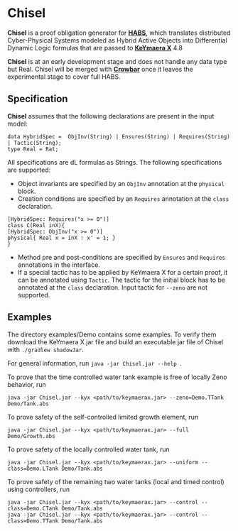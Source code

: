# Chisel 

**Chisel** is a proof obligation generator for [**HABS**](http://arxiv.org/abs/1906.05704), which 
translates distributed Cyber-Physical Systems modeled as Hybrid Active Objects into Differential Dynamic Logic formulas that are passed to [**KeYmaera X**](https://github.com/LS-Lab) 4.8 

**Chisel** is at an early development stage and does not handle any data type but Real. 
Chisel will be merged with [**Crowbar**](https://github.com/Edkamb/crowbar-tool) once it leaves the experimental stage to cover full HABS.

## Specification
**Chisel** assumes that the following declarations are present in the input model:

```
data HybridSpec =  ObjInv(String) | Ensures(String) | Requires(String) | Tactic(String);
type Real = Rat;
```

All specifications are dL formulas as Strings.
The following specifications are supported:
- Object invariants are specified by an `ObjInv` annotation at the `physical` block.
- Creation conditions are specified by an `Requires` annotation at the `class` declaration.
```
[HybridSpec: Requires("x >= 0")]
class C(Real inX){
[HybridSpec: ObjInv("x >= 0")]
physical{ Real x = inX : x' = 1; }
}
```
- Method pre and post-conditions are specified by `Ensures` and `Requires` annotations in the interface.
- If a special tactic has to be applied by KeYmaera X for a certain proof, it can be annotated using `Tactic`.
The tactic for the initial block has to be annotated at the `class` declaration. Input tactic for `--zeno` are not supported.  
## Examples
The directory examples/Demo contains some examples.
To verify them download the KeYmaera X jar file and build an executable jar file of Chisel with  ` ./gradlew shadowJar `.

For general information, run `java -jar Chisel.jar --help `.

To prove that the time controlled water tank example is free of locally Zeno behavior, run

```   
java -jar Chisel.jar --kyx <path/to/keymaerax.jar> --zeno=Demo.TTank Demo/Tank.abs
```
 
To prove safety of the self-controlled limited growth element, run

```   
java -jar Chisel.jar --kyx <path/to/keymaerax.jar> --full Demo/Growth.abs
```   


To prove safety of the locally controlled water tank, run

```   
java -jar Chisel.jar --kyx <path/to/keymaerax.jar> --uniform --class=Demo.LTank Demo/Tank.abs
```   
 
To prove safety of the remaining two water tanks (local and timed control) using controllers, run

```
java -jar Chisel.jar --kyx <path/to/keymaerax.jar> --control --class=Demo.CTank Demo/Tank.abs
java -jar Chisel.jar --kyx <path/to/keymaerax.jar> --control --class=Demo.TTank Demo/Tank.abs
```
  

